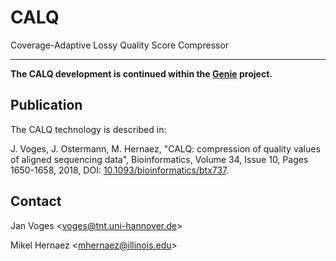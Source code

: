 # CALQ

Coverage-Adaptive Lossy Quality Score Compressor

---

**The CALQ development is continued within the [Genie](https://github.com/mitogen/genie) project.**

## Publication

The CALQ technology is described in:

J. Voges, J. Ostermann, M. Hernaez, "CALQ: compression of quality values of aligned sequencing data", Bioinformatics, Volume 34, Issue 10, Pages 1650-1658, 2018, DOI: [10.1093/bioinformatics/btx737](https://doi.org/10.1093/bioinformatics/btx737).

## Contact

Jan Voges <[voges@tnt.uni-hannover.de](mailto:voges@tnt.uni-hannover.de)>

Mikel Hernaez <[mhernaez@illinois.edu](mailto:mhernaez@illinois.edu)>
